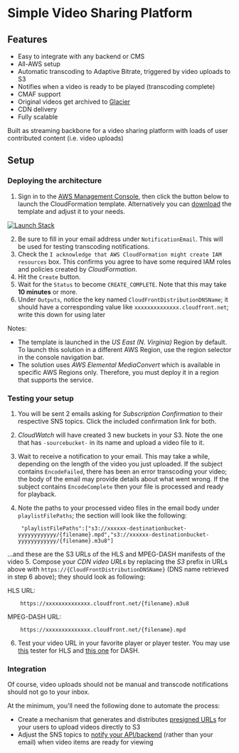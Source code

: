 # Simple Video Sharing Platform

## Features
* Easy to integrate with any backend or CMS
* All-AWS setup
* Automatic transcoding to Adaptive Bitrate, triggered by video uploads to S3
* Notifies when a video is ready to be played (transcoding complete)
* CMAF support
* Original videos get archived to [Glacier](https://aws.amazon.com/glacier/)
* CDN delivery
* Fully scalable

Built as streaming backbone for a video sharing platform with loads of user contributed content (i.e. video uploads)

## Setup

### Deploying the architecture

1. Sign in to the [AWS Management Console](https://aws.amazon.com/console), then click the button below to launch the CloudFormation template. Alternatively you can [download](template.yaml) the template and adjust it to your needs.

[![Launch Stack](https://gitcdn.xyz/repo/buildkite/cloudformation-launch-stack-button-svg/master/launch-stack.svg)](https://console.aws.amazon.com/cloudformation/home#/stacks/create/review?stackName=simple-video-sharing-platform&templateURL=https://s3.amazonaws.com/lostshadow/simple-video-sharing-platform/template.yaml)

2. Be sure to fill in your email address under `NotificationEmail`. This will be used for testing transcoding notifications.
3. Check the `I acknowledge that AWS CloudFormation might create IAM resources` box. This confirms you agree to have some required IAM roles and policies created by *CloudFormation*.
4. Hit the `Create` button. 
5. Wait for the `Status` to become `CREATE_COMPLETE`. Note that this may take **10 minutes** or more.
6. Under `Outputs`, notice the key named `CloudFrontDistributionDNSName`; it should have a corresponding value like `xxxxxxxxxxxxxx.cloudfront.net`; write this down for using later

Notes:
* The template is launched in the *US East (N. Virginia)* Region by default. To launch this solution in a different AWS Region, use the region selector in the console navigation bar.
* The solution uses *AWS Elemental MediaConvert* which is available in specific AWS Regions only. Therefore, you must deploy it in a region that supports the service.

### Testing your setup

1. You will be sent 2 emails asking for *Subscription Confirmation* to their respective SNS topics. Click the included confirmation link for both. 
2. *CloudWatch* will have created 3 new buckets in your S3. Note the one that has `-sourcebucket-` in its name and upload a video file to it. 
3. Wait to receive a notification to your email. This may take a while, depending on the length of the video you just uploaded. If the subject contains `EncodeFailed`, there has been an error transcoding your video; the body of the email may provide details about what went wrong. If the subject contains `EncodeComplete` then your file is processed and ready for playback.
4. Note the paths to your processed video files in the email body under `playlistFilePaths`; the section will look like the  following:

		"playlistFilePaths":["s3://xxxxxx-destinationbucket-yyyyyyyyyyyy/{filename}.mpd","s3://xxxxxx-destinationbucket-yyyyyyyyyyyy/{filename}.m3u8"]

...and these are the S3 URLs of the HLS and MPEG-DASH manifests of the video
5. Compose your *CDN video URLs* by replacing the *S3* prefix in URLs above with `https://{CloudFrontDistributionDNSName}` (DNS name retrieved in step 6 above); they should look as following:

HLS URL:

		https://xxxxxxxxxxxxxx.cloudfront.net/{filename}.m3u8

MPEG-DASH URL:
	
		https://xxxxxxxxxxxxxx.cloudfront.net/{filename}.mpd

6. Test your video URL in your favorite player or player tester. 
You may use [this](https://video-dev.github.io/hls.js/demo/) tester for HLS and [this one](https://players.akamai.com/dash) for DASH.

### Integration

Of course, video uploads should not be manual and transcode notifications should not go to your inbox. 

At the minimum, you'll need the following done to automate the process:

* Create a mechanism that generates and distributes [presigned URLs](https://docs.aws.amazon.com/AmazonS3/latest/dev/PresignedUrlUploadObject.html) for your users to upload videos directly to S3
* Adjust the SNS topics to [notify your API/backend](https://docs.aws.amazon.com/sns/latest/dg/sns-http-https-endpoint-as-subscriber.html) (rather than your email) when video items are ready for viewing